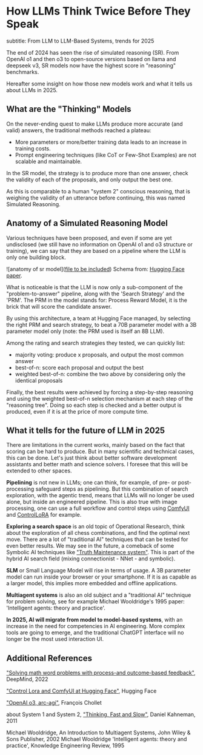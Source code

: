 # How LLMs Think Twice Before They Speak
subtitle: From LLM to LLM-Based Systems, trends for 2025

The end of 2024 has seen the rise of simulated reasoning (SR). From OpenAI o1 and then o3 to open-source versions based on llama and deepseek v3, SR models now have the highest score in "reasoning" benchmarks.

Hereafter some insight on how those new models work and what it tells us about LLMs in 2025.

## What are the "Thinking" Models
On the never-ending quest to make LLMs produce more accurate (and valid) answers, the traditional methods reached a plateau:
- More parameters or more/better training data leads to an increase in training costs.
- Prompt engineering techniques (like CoT or Few-Shot Examples) are not scalable and maintainable.

In the SR model, the strategy is to produce more than one answer, check the validity of each of the proposals, and only output the best one.

As this is comparable to a human "system 2" conscious reasoning, that is weighing the validity of an utterance before continuing, this was named Simulated Reasoning.

## Anatomy of a Simulated Reasoning Model
Various techniques have been proposed, and even if some are yet undisclosed (we still have no information on OpenAI o1 and o3 structure or training), we can say that they are based on a pipeline where the LLM is only one building block.

![anatomy of sr model]([file to be included](https://miro.medium.com/v2/resize:fit:4800/format:webp/1*6ACnFo5y76SC-V867LqWvQ.png))
Schema from: [Hugging Face paper](https://huggingface.co/spaces/HuggingFaceH4/blogpost-scaling-test-time-compute).

What is noticeable is that the LLM is now only a sub-component of the "problem-to-answer" pipeline, along with the 'Search Strategy' and the 'PRM'. The PRM in the model stands for: Process Reward Model, it is the brick that will score the candidate answer.

By using this architecture, a team at Hugging Face managed, by selecting the right PRM and search strategy, to beat a 70B parameter model with a 3B parameter model only (note: the PRM used is itself an 8B LLM).

Among the rating and search strategies they tested, we can quickly list:
- majority voting: produce x proposals, and output the most common answer
- best-of-n: score each proposal and output the best
- weighted best-of-n: combine the two above by considering only the identical proposals

Finally, the best results were achieved by forcing a step-by-step reasoning and using the weighted best-of-n selection mechanism at each step of the "reasoning tree".
Doing so each step is checked and a better output is produced, even if it is at the price of more compute time.
## What it tells for the future of LLM in 2025

There are limitations in the current works, mainly based on the fact that scoring can be hard to produce. But in many scientific and technical cases, this can be done. Let's just think about better software development assistants and better math and science solvers. I foresee that this will be extended to other spaces.

**Pipelining** is not new in LLMs; one can think, for example, of pre- or post-processing safeguard steps as pipelining. But this combination of search exploration, with the agentic trend, means that LLMs will no longer be used alone, but inside an engineered pipeline.
This is also true with image processing, one can use a full workflow and control steps using [ComfyUI](https://www.comfy.org/) and [ControlLoRA](https://github.com/HighCWu/ControlLoRA) for example.

**Exploring a search space** is an old topic of Operational Research, think about the exploration of all chess combinations, and find the optimal next move. There are a lot of "traditional AI" techniques that can be tested for even better results. We may see in the future, a comeback of some Symbolic AI techniques like ["Truth Maintenance system"](http://dekleer.org/Publications/Problem%20Solving%20with%20the%20ATMS.pdf). This is part of the hybrid AI search field (mixing connectionist - NNet - and symbolic).

**SLM** or Small Language Model will rise in terms of usage. A 3B parameter model can run inside your browser or your smartphone. If it is as capable as a larger model, this implies more embedded and offline applications.

**Multiagent systems** is also an old subject and a "traditional AI" technique for problem solving, see for example Michael Wooldridge's 1995 paper: 'Intelligent agents: theory and practice'.

**In 2025, AI will migrate from model to model-based systems**, with an increase in the need for competencies in AI engineering. More complex tools are going to emerge, and the traditional ChatGPT interface will no longer be the most used interaction UI.

## Additional References

["Solving math word problems with process-and outcome-based feedback"](https://arxiv.org/pdf/2211.14275), DeepMind, 2022

["Control Lora and ComfyUI at Hugging Face"](https://huggingface.co/stabilityai/control-lora), Hugging Face

["OpenAI o3, arc-agi"](https://arcprize.org/blog/oai-o3-pub-breakthrough), François Chollet

about System 1 and System 2, ["Thinking, Fast and Slow"](https://en.wikipedia.org/wiki/Thinking,_Fast_and_Slow), Daniel Kahneman, 2011

Michael Wooldridge, An Introduction to Multiagent Systems, John Wiley & Sons Publisher, 2002
Michael Wooldridge 'Intelligent agents: theory and practice', Knowledge Engineering Review, 1995
